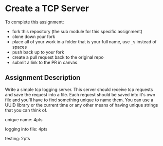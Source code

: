 Create a TCP Server
========================
To complete this assignment:
  * fork this repository (the sub module for this specific assignment)
  * clone down your fork
  * place all of your work in a folder that is your full name, use `_`s instead of spaces
  * push back up to your fork
  * create a pull request back to the original repo
  * submit a link to the PR in canvas

Assignment Description
------------------------
Write a simple tcp logging server. This server should receive tcp requests and save the request into a file. Each request should be saved into it's own file and you'll have to find something unique to name them. You can use a UUID library or the current time or any other means of having unique strings that you can think of.

 

unique name: 4pts

logging into file: 4pts

testing: 2pts
